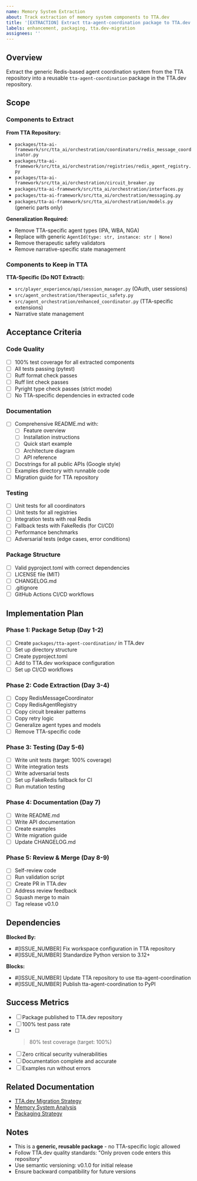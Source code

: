 ```yaml
---
name: Memory System Extraction
about: Track extraction of memory system components to TTA.dev
title: '[EXTRACTION] Extract tta-agent-coordination package to TTA.dev'
labels: enhancement, packaging, tta.dev-migration
assignees: ''
---
```


## Overview

Extract the generic Redis-based agent coordination system from the TTA repository into a reusable `tta-agent-coordination` package in the TTA.dev repository.

## Scope

### Components to Extract

**From TTA Repository:**
- `packages/tta-ai-framework/src/tta_ai/orchestration/coordinators/redis_message_coordinator.py`
- `packages/tta-ai-framework/src/tta_ai/orchestration/registries/redis_agent_registry.py`
- `packages/tta-ai-framework/src/tta_ai/orchestration/circuit_breaker.py`
- `packages/tta-ai-framework/src/tta_ai/orchestration/interfaces.py`
- `packages/tta-ai-framework/src/tta_ai/orchestration/messaging.py`
- `packages/tta-ai-framework/src/tta_ai/orchestration/models.py` (generic parts only)

**Generalization Required:**
- Remove TTA-specific agent types (IPA, WBA, NGA)
- Replace with generic `AgentId(type: str, instance: str | None)`
- Remove therapeutic safety validators
- Remove narrative-specific state management

### Components to Keep in TTA

**TTA-Specific (Do NOT Extract):**
- `src/player_experience/api/session_manager.py` (OAuth, user sessions)
- `src/agent_orchestration/therapeutic_safety.py`
- `src/agent_orchestration/enhanced_coordinator.py` (TTA-specific extensions)
- Narrative state management

## Acceptance Criteria

### Code Quality
- [ ] 100% test coverage for all extracted components
- [ ] All tests passing (pytest)
- [ ] Ruff format check passes
- [ ] Ruff lint check passes
- [ ] Pyright type check passes (strict mode)
- [ ] No TTA-specific dependencies in extracted code

### Documentation
- [ ] Comprehensive README.md with:
  - [ ] Feature overview
  - [ ] Installation instructions
  - [ ] Quick start example
  - [ ] Architecture diagram
  - [ ] API reference
- [ ] Docstrings for all public APIs (Google style)
- [ ] Examples directory with runnable code
- [ ] Migration guide for TTA repository

### Testing
- [ ] Unit tests for all coordinators
- [ ] Unit tests for all registries
- [ ] Integration tests with real Redis
- [ ] Fallback tests with FakeRedis (for CI/CD)
- [ ] Performance benchmarks
- [ ] Adversarial tests (edge cases, error conditions)

### Package Structure
- [ ] Valid pyproject.toml with correct dependencies
- [ ] LICENSE file (MIT)
- [ ] CHANGELOG.md
- [ ] .gitignore
- [ ] GitHub Actions CI/CD workflows

## Implementation Plan

### Phase 1: Package Setup (Day 1-2)
- [ ] Create `packages/tta-agent-coordination/` in TTA.dev
- [ ] Set up directory structure
- [ ] Create pyproject.toml
- [ ] Add to TTA.dev workspace configuration
- [ ] Set up CI/CD workflows

### Phase 2: Code Extraction (Day 3-4)
- [ ] Copy RedisMessageCoordinator
- [ ] Copy RedisAgentRegistry
- [ ] Copy circuit breaker patterns
- [ ] Copy retry logic
- [ ] Generalize agent types and models
- [ ] Remove TTA-specific code

### Phase 3: Testing (Day 5-6)
- [ ] Write unit tests (target: 100% coverage)
- [ ] Write integration tests
- [ ] Write adversarial tests
- [ ] Set up FakeRedis fallback for CI
- [ ] Run mutation testing

### Phase 4: Documentation (Day 7)
- [ ] Write README.md
- [ ] Write API documentation
- [ ] Create examples
- [ ] Write migration guide
- [ ] Update CHANGELOG.md

### Phase 5: Review & Merge (Day 8-9)
- [ ] Self-review code
- [ ] Run validation script
- [ ] Create PR in TTA.dev
- [ ] Address review feedback
- [ ] Squash merge to main
- [ ] Tag release v0.1.0

## Dependencies

**Blocked By:**
- #[ISSUE_NUMBER] Fix workspace configuration in TTA repository
- #[ISSUE_NUMBER] Standardize Python version to 3.12+

**Blocks:**
- #[ISSUE_NUMBER] Update TTA repository to use tta-agent-coordination
- #[ISSUE_NUMBER] Publish tta-agent-coordination to PyPI

## Success Metrics

- [ ] Package published to TTA.dev repository
- [ ] 100% test pass rate
- [ ] >80% test coverage (target: 100%)
- [ ] Zero critical security vulnerabilities
- [ ] Documentation complete and accurate
- [ ] Examples run without errors

## Related Documentation

- [TTA.dev Migration Strategy](../docs/TTA_DEV_MIGRATION_STRATEGY.md)
- [Memory System Analysis](../docs/MEMORY_SYSTEM_ANALYSIS.md)
- [Packaging Strategy](../docs/PACKAGING_STRATEGY.md)

## Notes

- This is a **generic, reusable package** - no TTA-specific logic allowed
- Follow TTA.dev quality standards: "Only proven code enters this repository"
- Use semantic versioning: v0.1.0 for initial release
- Ensure backward compatibility for future versions

